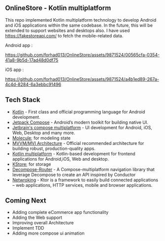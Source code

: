 ## OnlineStore - Kotlin multiplatform

This repo implemented Kotlin multiplatform technology to develop Android and iOS applications within the same codebase. In the future, this will be extended to support websites and desktops also. I have 
used https://fakestoreapi.com/ to fetch the mobile-related data. 


Android app : 

https://github.com/forhad013/OnlineStore/assets/9871524/00565cfa-0354-41a8-9b5d-17ad48d0df75

iOS app :

https://github.com/forhad013/OnlineStore/assets/9871524/a4b1ed89-267a-4c4d-8284-6a3ebbc91496

## Tech Stack
- [Kotlin](https://kotlinlang.org/) - First class and official programming language for Android development.
- [Jetpack Compose](https://developer.android.com/jetpack/compose) - Android’s modern toolkit for building native UI.
- [Jetbrain's compose multiplatform](https://www.jetbrains.com/lp/compose-multiplatform/) - UI development for Android, iOS, Web, Desktop and many more.
- [Molecule](https://github.com/cashapp/molecule); for modeling state
- [MVVM/MVI Architecture](https://developer.android.com/jetpack/guide) - Official recommended architecture for building robust, production-quality apps.
- [Kotlin multiplatform](https://kotlinlang.org/docs/multiplatform-mobile-getting-started.html) - Kotlin-based development for frontend applications for Android,iOS, Web and desktop.
- [KStore](https://github.com/xxfast/KStore); for storage
- [Decompose-Router](https://github.com/xxfast/Decompose-Router) - A Compose-multiplatform navigation library that leverage Decompose to create an API inspired by Conductor
- [Netwroking](https://ktor.io/docs/welcome.html) - Ktor is a framework to easily build connected applications – web applications, HTTP services, mobile and browser applications.

## Coming Next
  - Adding complete eCommerce app functionality
  - Adding the Web support
  - Improving overall Architecture
  - Implement TDD
  - Adding more compose ui animation
